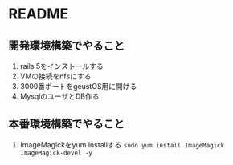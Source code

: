 # README

## 開発環境構築でやること

1. rails 5をインストールする
2. VMの接続をnfsにする
3. 3000番ポートをgeustOS用に開ける
4. MysqlのユーザとDB作る


## 本番環境構築でやること

1. ImageMagickをyum installする
`sudo yum install ImageMagick ImageMagick-devel -y`
